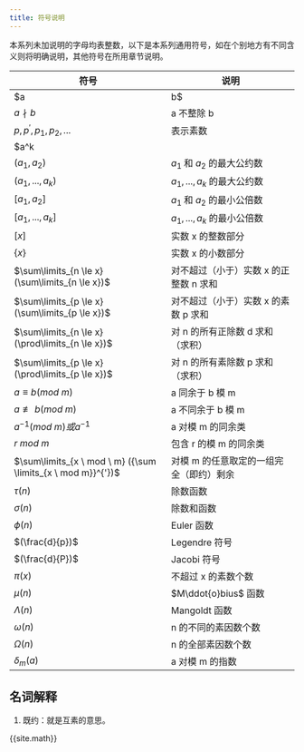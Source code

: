```yaml
---
title: 符号说明
---
```


本系列未加说明的字母均表整数，以下是本系列通用符号，如在个别地方有不同含义则将明确说明，其他符号在所用章节说明。

| 符号                                                         | 说明                                    |
| ------------------------------------------------------------ | --------------------------------------- |
| $a|b$                                                        | a 整除 b                                |
| $a \nmid b$                                                  | a 不整除 b                              |
| $p,p^{'},p_1,p_2,...$                                        | 表示素数                                |
| $a^k || b$                                                   | $a^k|b,a^{k+1} \nmid b$                 |
| $(a_1, a_2)$                                                 | $a_1$ 和 $a_2$ 的最大公约数             |
| $(a_1, ...,a_k)$                                             | $a_1, ... , a_k$ 的最大公约数           |
| $[a_1, a_2]$                                                 | $a_1$ 和 $a_2$ 的最小公倍数             |
| $[a_1, ... , a_k]$                                           | $a_1, ... , a_k$ 的最小公倍数           |
| $[x]$                                                        | 实数 x 的整数部分                       |
| $\{x\}$                                                      | 实数 x 的小数部分                       |
| $\sum\limits_{n \le x} (\sum\limits_{n \le x})$              | 对不超过（小于）实数 x 的正整数 n 求和  |
| $\sum\limits_{p \le x} (\sum\limits_{p \le x})$              | 对不超过（小于）实数 x 的素数 p 求和    |
| $\sum\limits_{n \le x} (\prod\limits_{n \le x})$             | 对 n 的所有正除数 d 求和（求积）        |
| $\sum\limits_{p \le x} (\prod\limits_{p \le x})$             | 对 n 的所有素除数 p 求和（求积）        |
| $a \equiv b(mod \ m)$                                        | a 同余于 b 模 m                         |
| $a \not\equiv b(mod \ m)$                                    | a 不同余于 b 模 m                       |
| $a^{-1}(mod \ m) 或 a ^{-1}$                                 | a 对模 m 的同余类                       |
| $r \ mod \ m$                                                | 包含 r 的模 m 的同余类                  |
| $\sum\limits_{x \ mod \ m} ({\sum \limits_{x \ mod m}}^{'})$ | 对模 m 的任意取定的一组完全（即约）剩余 |
| $\tau (n)$                                                   | 除数函数                                |
| $\sigma(n)$                                                  | 除数和函数                              |
| $\phi(n)$                                                    | Euler 函数                              |
| $(\frac{d}{p})$                                              | Legendre 符号                           |
| $(\frac{d}{P})$                                              | Jacobi 符号                             |
| $\pi(x)$                                                     | 不超过 x 的素数个数                     |
| $\mu(n)$                                                     | $M\ddot{o}bius$ 函数                    |
| $\Lambda (n)$                                                | Mangoldt 函数                           |
| $\omega(n)$                                                  | n 的不同的素因数个数                    |
| $\Omega(n)$                                                  | n 的全部素因数个数                      |
| $\delta_m(a)$                                                | a 对模 m 的指数                         |



## 名词解释

1. 既约：就是互素的意思。



{{site.math}}